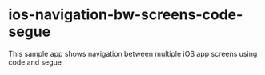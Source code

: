 # ios-navigation-bw-screens-code-segue
This sample app shows navigation between multiple iOS app screens using code and segue
